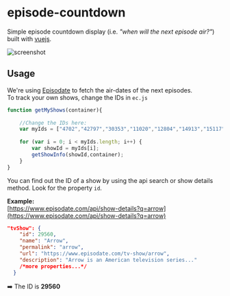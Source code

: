 # episode-countdown

Simple episode countdown display (i.e. *"when will the next episode air?"*) built with [vuejs](https://github.com/vuejs/vue).

![screenshot](https://cloud.githubusercontent.com/assets/7032914/19628777/6e3e8e60-9965-11e6-9e49-323696496f70.PNG)

## Usage

We're using [Episodate](https://www.episodate.com/api) to fetch the air-dates of the next episodes.  
To track your own shows, change the IDs in ```ec.js```

```javascript
function getMyShows(container){
    
    //Change the IDs here:
    var myIds = ["4702","42797","30353","11020","12804","14913","15117"];
    
    for (var i = 0; i < myIds.length; i++) {
        var showId = myIds[i];
        getShowInfo(showId,container);
    }
}
```

You can find out the ID of a show by using the api search or show details method. Look for the property ```id```.

**Example:**  
[https://www.episodate.com/api/show-details?q=arrow](https://www.episodate.com/api/show-details?q=arrow)
```json
"tvShow": {
    "id": 29560,
    "name": "Arrow",
    "permalink": "arrow",
    "url": "https://www.episodate.com/tv-show/arrow",
    "description": "Arrow is an American television series..."
    /*more properties...*/
  }
```

➡️ The ID is **29560**
